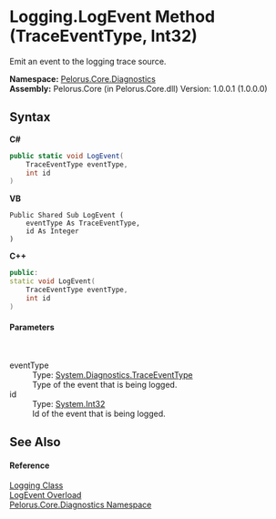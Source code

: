 # Logging.LogEvent Method (TraceEventType, Int32)
 

Emit an event to the logging trace source.

**Namespace:**&nbsp;<a href="9C794B0B">Pelorus.Core.Diagnostics</a><br />**Assembly:**&nbsp;Pelorus.Core (in Pelorus.Core.dll) Version: 1.0.0.1 (1.0.0.0)

## Syntax

**C#**<br />
``` C#
public static void LogEvent(
	TraceEventType eventType,
	int id
)
```

**VB**<br />
``` VB
Public Shared Sub LogEvent ( 
	eventType As TraceEventType,
	id As Integer
)
```

**C++**<br />
``` C++
public:
static void LogEvent(
	TraceEventType eventType, 
	int id
)
```


#### Parameters
&nbsp;<dl><dt>eventType</dt><dd>Type: <a href="http://msdn2.microsoft.com/en-us/library/5t134hfw" target="_blank">System.Diagnostics.TraceEventType</a><br />Type of the event that is being logged.</dd><dt>id</dt><dd>Type: <a href="http://msdn2.microsoft.com/en-us/library/td2s409d" target="_blank">System.Int32</a><br />Id of the event that is being logged.</dd></dl>

## See Also


#### Reference
<a href="4F40DA64">Logging Class</a><br /><a href="9439FF7F">LogEvent Overload</a><br /><a href="9C794B0B">Pelorus.Core.Diagnostics Namespace</a><br />